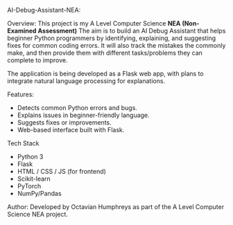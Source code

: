 AI-Debug-Assistant-NEA:

Overview:
This project is my A Level Computer Science **NEA (Non-Examined Assessment)**
The aim is to build an AI Debug Assistant that helps beginner Python programmers by identifying, explaining, and suggesting fixes for common coding errors.
It will also track the mistakes the commonly make, and then provide them with different tasks/problems they can complete to improve.

The application is being developed as a Flask web app, with plans to integrate natural language processing for explanations.  

Features:
- Detects common Python errors and bugs.  
- Explains issues in beginner-friendly language.  
- Suggests fixes or improvements.  
- Web-based interface built with Flask.  

Tech Stack
- Python 3  
- Flask  
- HTML / CSS / JS (for frontend)
- Scikit-learn
- PyTorch
- NumPy/Pandas

Author:
Developed by Octavian Humphreys as part of the A Level Computer Science NEA project.

